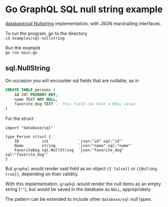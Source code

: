 # Go GraphQL SQL null string example

<a target="_blank" rel="noopener noreferrer" href="https://golang.org/pkg/database/sql/#NullString">database/sql Nullstring</a> implementation, with JSON marshalling interfaces.

To run the program, go to the directory  
`cd examples/sql-nullstring`

Run the example  
`go run main.go`

## sql.NullString

On occasion you will encounter sql fields that are nullable, as in

```sql
CREATE TABLE persons (
    id INT PRIMARY KEY,
    name TEXT NOT NULL,
    favorite_dog TEXT -- this field can have a NULL value
)
```

For the struct

```golang
import "database/sql"

type Person struct {
    ID          int             `json:"id" sql:"id"`
    Name        string          `json:"name" sql:"name"`
    FavoriteDog sql.NullString  `json:"favorite_dog" sql:"favorite_dog"`
}
```

But `graphql` would render said field as an object `{{ false}}` or `{{Bulldog true}}`, depending on their validity.

With this implementation, `graphql` would render the null items as an empty string (`""`), but would be saved in the database as `NULL`, appropriately.

The pattern can be extended to include other `database/sql` null types.

